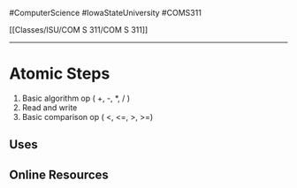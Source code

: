 #ComputerScience  #IowaStateUniversity  #COMS311 


[[Classes/ISU/COM S 311/COM S 311]] 

---

# Atomic Steps


1. Basic algorithm op ( +, -, *, / )
2. Read and write
3. Basic comparison op ( <, <=, >, >=)

## Uses

## Online Resources 